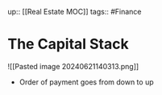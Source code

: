 up:: [[Real Estate MOC]]
tags:: #Finance 
# The Capital Stack
![[Pasted image 20240621140313.png]]
- Order of payment goes from down to up